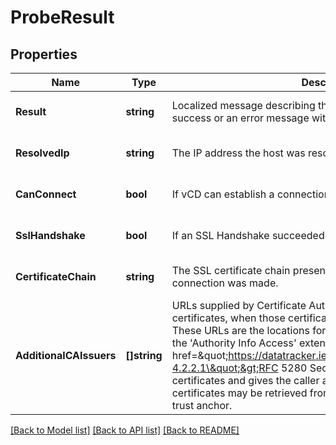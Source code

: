 # ProbeResult

## Properties
Name | Type | Description | Notes
------------ | ------------- | ------------- | -------------
**Result** | **string** | Localized message describing the connection result stating success or an error message with a brief summary. | [optional] [default to null]
**ResolvedIp** | **string** | The IP address the host was resolved to. | [optional] [default to null]
**CanConnect** | **bool** | If vCD can establish a connection on the specified port. | [optional] [default to null]
**SslHandshake** | **bool** | If an SSL Handshake succeeded (secure requests only). | [optional] [default to null]
**CertificateChain** | **string** | The SSL certificate chain presented by the server if a secure connection was made. | [optional] [default to null]
**AdditionalCAIssuers** | **[]string** | URLs supplied by Certificate Authorities to retrieve signing certificates, when those certificates are not included in the chain. These URLs are the locations for the &#39;caIssuers&#39; access method in the &#39;Authority Info Access&#39; extension (as described in &lt;a href&#x3D;\&quot;https://datatracker.ietf.org/doc/html/rfc5280#section-4.2.2.1\&quot;&gt;RFC 5280 Section 4.2.2.1&lt;/a&gt;) of the certificates and gives the caller an indication where additional CA certificates may be retrieved from, to complete the chain to the trust anchor.  | [optional] [default to null]

[[Back to Model list]](../README.md#documentation-for-models) [[Back to API list]](../README.md#documentation-for-api-endpoints) [[Back to README]](../README.md)


